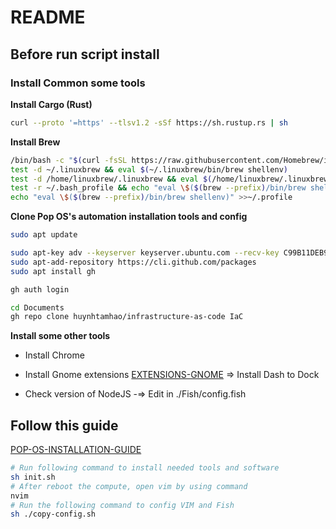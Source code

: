 # README

## Before run script install

### Install Common some tools

**Install Cargo (Rust)**

```bash
curl --proto '=https' --tlsv1.2 -sSf https://sh.rustup.rs | sh
```

**Install Brew**

```bash
/bin/bash -c "$(curl -fsSL https://raw.githubusercontent.com/Homebrew/install/HEAD/install.sh)"
test -d ~/.linuxbrew && eval $(~/.linuxbrew/bin/brew shellenv)
test -d /home/linuxbrew/.linuxbrew && eval $(/home/linuxbrew/.linuxbrew/bin/brew shellenv)
test -r ~/.bash_profile && echo "eval \$($(brew --prefix)/bin/brew shellenv)" >>~/.bash_profile
echo "eval \$($(brew --prefix)/bin/brew shellenv)" >>~/.profile
```

**Clone Pop OS's automation installation tools and config**

```bash
sudo apt update

sudo apt-key adv --keyserver keyserver.ubuntu.com --recv-key C99B11DEB97541F0
sudo apt-add-repository https://cli.github.com/packages
sudo apt install gh

gh auth login

cd Documents
gh repo clone huynhtamhao/infrastructure-as-code IaC
```

**Install some other tools**

- Install Chrome

- Install Gnome extensions [EXTENSIONS-GNOME](https://extensions.gnome.org/) => Install Dash to Dock

- Check version of NodeJS -=> Edit in ./Fish/config.fish

## Follow this guide

[POP-OS-INSTALLATION-GUIDE](https://www.notion.so/huynhtamhao/POP-OS-INSTALLATION-GUIDE-bde39e5fd6184937bd91348e59aa2b6b)

```bash
# Run following command to install needed tools and software
sh init.sh
# After reboot the compute, open vim by using command
nvim
# Run the following command to config VIM and Fish
sh ./copy-config.sh
```

